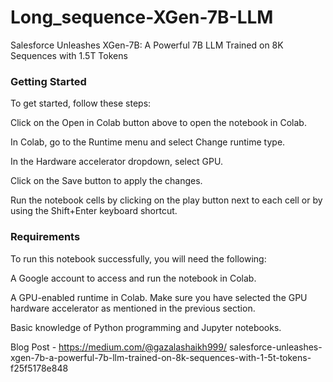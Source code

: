 # Long_sequence-XGen-7B-LLM
Salesforce Unleashes XGen-7B: A Powerful 7B LLM Trained on 8K Sequences with 1.5T Tokens


### Getting Started

To get started, follow these steps:

Click on the Open in Colab button above to open the notebook in Colab.

In Colab, go to the Runtime menu and select Change runtime type.

In the Hardware accelerator dropdown, select GPU.

Click on the Save button to apply the changes.

Run the notebook cells by clicking on the play button next to each cell or by using the Shift+Enter keyboard shortcut.

### Requirements

To run this notebook successfully, you will need the following:

A Google account to access and run the notebook in Colab.

A GPU-enabled runtime in Colab. Make sure you have selected the GPU hardware accelerator as mentioned in the previous section.

Basic knowledge of Python programming and Jupyter notebooks.

Blog Post - https://medium.com/@gazalashaikh999/ salesforce-unleashes-xgen-7b-a-powerful-7b-llm-trained-on-8k-sequences-with-1-5t-tokens-f25f5178e848